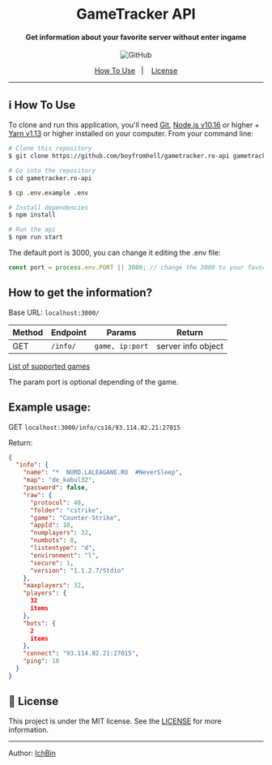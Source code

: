 <h1 align="center">
    GameTracker API
</h1>

<h4 align="center">
  Get information about your favorite server without enter ingame
</h4>
<p align="center">
  <img alt="GitHub" src="https://img.shields.io/github/license/vitogd/gamedig-api.svg">
</p>

<p align="center">
  <a href="#information_source-how-to-use">How To Use</a>&nbsp;&nbsp;&nbsp;|&nbsp;&nbsp;&nbsp;
  <a href="#memo-license">License</a>
</p>

---

## :information_source: How To Use

To clone and run this application, you'll need [Git](https://git-scm.com), [Node.js v10.16](https://nodejs.org/]) or
higher + [Yarn v1.13](https://yarnpkg.com/) or higher installed on your computer. From your command line:

```bash
# Clone this repository
$ git clone https://github.com/boyfromhell/gametracker.ro-api gametracker.ro-api

# Go into the repository
$ cd gametracker.ro-api

$ cp .env.example .env

# Install dependencies
$ npm install

# Run the api
$ npm run start
```

The default port is 3000, you can change it editing the .env file:

```js
const port = process.env.PORT || 3000; // change the 3000 to your favorite port
```

## How to get the information?

Base URL: `localhost:3000/`

| Method | Endpoint | Params          | Return             |
|--------|----------|-----------------|--------------------|
| GET    | `/info/` | `game, ip:port` | server info object |

[List of supported games](/games)

The param port is optional depending of the game.

## Example usage:

GET `localhost:3000/info/cs16/93.114.82.21:27015`

Return:

```json
{
  "info": {
    "name": "*  NORD.LALEAGANE.RO  #NeverSleep",
    "map": "de_kabul32",
    "password": false,
    "raw": {
      "protocol": 48,
      "folder": "cstrike",
      "game": "Counter-Strike",
      "appId": 10,
      "numplayers": 32,
      "numbots": 0,
      "listentype": "d",
      "environment": "l",
      "secure": 1,
      "version": "1.1.2.7/Stdio"
    },
    "maxplayers": 32,
    "players": {
      32
      items
    },
    "bots": {
      2
      items
    },
    "connect": "93.114.82.21:27015",
    "ping": 18
  }
}
```

## :memo: License

This project is under the MIT license. See
the [LICENSE](https://github.com/boyfromhell/gametracker.ro-api/blob/master/LICENSE.md)
for more information.

---

Author: [IchBin](https://www.gametracker.ro)

